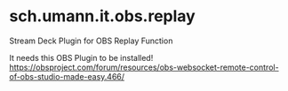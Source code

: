 # sch.umann.it.obs.replay
Stream Deck Plugin for OBS Replay Function


It needs this OBS Plugin to be installed! https://obsproject.com/forum/resources/obs-websocket-remote-control-of-obs-studio-made-easy.466/
